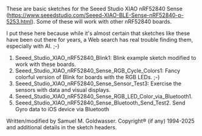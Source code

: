 These are basic sketches for the Seeed Studio XIAO nRF52840 Sense (https://www.seeedstudio.com/Seeed-XIAO-BLE-Sense-nRF52840-p-5253.html).
Some of these will work with other nRF52840 boards.

I put these here because while it's almost certain that sketches like these have been out there for years, a Web search has real trouble
finding them, especially with AI. ;-)

1. Seeed_Studio_XIAO_nRF52840_Blink1: Blink example sketch modified to work with these boards.
2. Seeed_Studio_XIAO_nRF52840_Sense_RGB_Cycle_Colors1: Fancy colorful version of Blink for boards with the RGB LEDs. ;-)
3. Seeed_Studio_XIAO_nRF52840_Sense_Sensor_Test3: Exercise the sensors with data and visual displays.
4. Seeed_Studio_XIAO_nRF52840_Sense_RGB_LED_Color_via_Bluetooth1.
5. Seeed_Studio_XIAO_nRF52840_Sense_Bluetooth_Send_Test2.  Send Gyro data to iOS device via Bluetooth

Written/modified by Samuel M. Goldwasser.  Copyright® (if any) 1994-2025 and additional details in the sketch headers.
